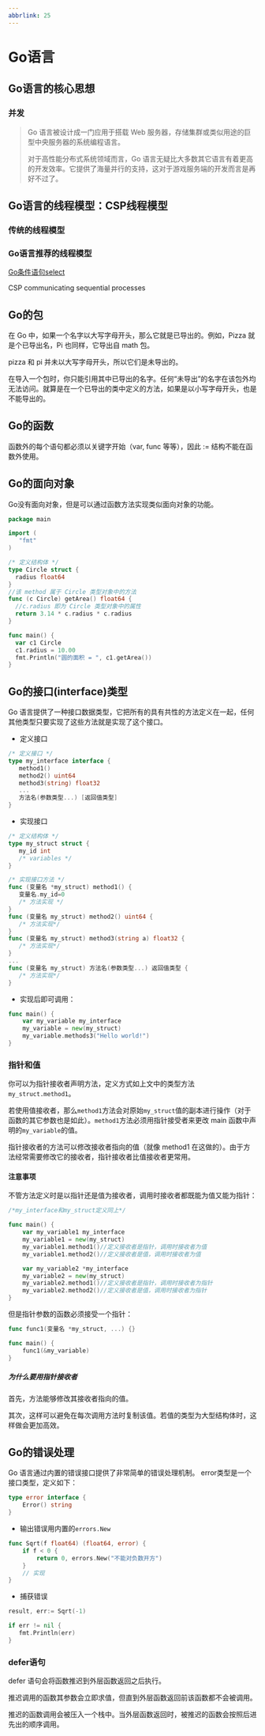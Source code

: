 ```yaml
---
abbrlink: 25
---
```

# Go语言

## Go语言的核心思想

### 并发

>Go 语言被设计成一门应用于搭载 Web 服务器，存储集群或类似用途的巨型中央服务器的系统编程语言。
>
>对于高性能分布式系统领域而言，Go 语言无疑比大多数其它语言有着更高的开发效率。它提供了海量并行的支持，这对于游戏服务端的开发而言是再好不过了。

## Go语言的线程模型：CSP线程模型

### 传统的线程模型

### Go语言推荐的线程模型

[Go条件语句select](https://www.runoob.com/go/go-select-statement.html)

CSP communicating sequential processes

## Go的包

在 Go 中，如果一个名字以大写字母开头，那么它就是已导出的。例如，Pizza 就是个已导出名，Pi 也同样，它导出自 math 包。

pizza 和 pi 并未以大写字母开头，所以它们是未导出的。

在导入一个包时，你只能引用其中已导出的名字。任何“未导出”的名字在该包外均无法访问。就算是在一个已导出的类中定义的方法，如果是以小写字母开头，也是不能导出的。

## Go的函数

函数外的每个语句都必须以关键字开始（var, func 等等），因此 := 结构不能在函数外使用。

## Go的面向对象

Go没有面向对象，但是可以通过函数方法实现类似面向对象的功能。

```go
package main

import (
   "fmt"
)

/* 定义结构体 */
type Circle struct {
  radius float64
}
//该 method 属于 Circle 类型对象中的方法
func (c Circle) getArea() float64 {
  //c.radius 即为 Circle 类型对象中的属性
  return 3.14 * c.radius * c.radius
}

func main() {
  var c1 Circle
  c1.radius = 10.00
  fmt.Println("圆的面积 = ", c1.getArea())
}
```

## Go的接口(interface)类型

Go 语言提供了一种接口数据类型，它把所有的具有共性的方法定义在一起，任何其他类型只要实现了这些方法就是实现了这个接口。

* 定义接口

```go
/* 定义接口 */
type my_interface interface {
   method1()
   method2() uint64
   method3(string) float32
   ...
   方法名(参数类型...) [返回值类型]
}
```

* 实现接口

```go
/* 定义结构体 */
type my_struct struct {
   my_id int
   /* variables */
}

/* 实现接口方法 */
func (变量名 *my_struct) method1() {
   变量名.my_id=0
   /* 方法实现 */
}
func (变量名 my_struct) method2() uint64 {
   /* 方法实现*/
}
func (变量名 my_struct) method3(string a) float32 {
   /* 方法实现*/
}
...
func (变量名 my_struct) 方法名(参数类型...) 返回值类型 {
   /* 方法实现*/
}
```

* 实现后即可调用：

```go
func main() {
    var my_variable my_interface
    my_variable = new(my_struct)
    my_variable.methods3("Hello world!")
}
```

### 指针和值

你可以为指针接收者声明方法，定义方式如上文中的类型方法`my_struct.method1`。

若使用值接收者，那么`method1`方法会对原始`my_struct`值的副本进行操作（对于函数的其它参数也是如此）。`method1`方法必须用指针接受者来更改 main 函数中声明的`my_variable`的值。

指针接收者的方法可以修改接收者指向的值（就像 method1 在这做的）。由于方法经常需要修改它的接收者，指针接收者比值接收者更常用。

#### 注意事项

不管方法定义时是以指针还是值为接收者，调用时接收者都既能为值又能为指针：

```go
/*my_interface和my_struct定义同上*/

func main() {
    var my_variable1 my_interface
    my_variable1 = new(my_struct)
    my_variable1.method1()//定义接收者是指针，调用时接收者为值
    my_variable1.method2()//定义接收者是值，调用时接收者为值

    var my_variable2 *my_interface
    my_variable2 = new(my_struct)
    my_variable2.method1()//定义接收者是指针，调用时接收者为指针
    my_variable2.method2()//定义接收者是值，调用时接收者为指针
}
```

但是指针参数的函数必须接受一个指针：

```go
func func1(变量名 *my_struct, ...) {}

func main() {
    func1(&my_variable)
}
```

##### 为什么要用指针接收者

首先，方法能够修改其接收者指向的值。

其次，这样可以避免在每次调用方法时复制该值。若值的类型为大型结构体时，这样做会更加高效。

## Go的错误处理

Go 语言通过内置的错误接口提供了非常简单的错误处理机制。
error类型是一个接口类型，定义如下：

```go
type error interface {
    Error() string
}
```

* 输出错误用内置的`errors.New`

```go
func Sqrt(f float64) (float64, error) {
    if f < 0 {
        return 0, errors.New("不能对负数开方")
    }
    // 实现
}
```

* 捕获错误

```go
result, err:= Sqrt(-1)

if err != nil {
   fmt.Println(err)
}
```

### defer语句

defer 语句会将函数推迟到外层函数返回之后执行。

推迟调用的函数其参数会立即求值，但直到外层函数返回前该函数都不会被调用。

推迟的函数调用会被压入一个栈中。当外层函数返回时，被推迟的函数会按照后进先出的顺序调用。